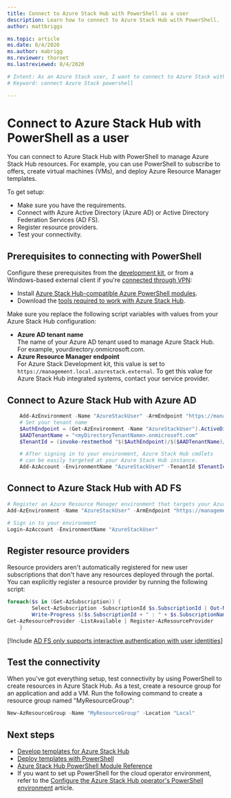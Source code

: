 ```yaml
---
title: Connect to Azure Stack Hub with PowerShell as a user 
description: Learn how to connect to Azure Stack Hub with PowerShell. 
author: mattbriggs

ms.topic: article
ms.date: 8/4/2020
ms.author: mabrigg
ms.reviewer: thoroet
ms.lastreviewed: 8/4/2020

# Intent: As an Azure Stack user, I want to connect to Azure Stack with PowerShell so that I can use interactive prompt or write scripts to create and manage resources.
# Keyword: connect Azure Stack powershell

---
```



# Connect to Azure Stack Hub with PowerShell as a user

You can connect to Azure Stack Hub with PowerShell to manage Azure Stack Hub resources. For example, you can use PowerShell to subscribe to offers, create virtual machines (VMs), and deploy Azure Resource Manager templates.

To get setup:
  - Make sure you have the requirements.
  - Connect with Azure Active Directory (Azure AD) or Active Directory Federation Services (AD FS). 
  - Register resource providers.
  - Test your connectivity.

## Prerequisites to connecting with PowerShell

Configure these prerequisites from the [development kit](../asdk/asdk-connect.md#connect-to-azure-stack-using-rdp), or from a Windows-based external client if you're [connected through VPN](../asdk/asdk-connect.md#connect-to-azure-stack-using-vpn):

* Install [Azure Stack Hub-compatible Azure PowerShell modules](../operator/azure-stack-powershell-install.md).
* Download the [tools required to work with Azure Stack Hub](../operator/azure-stack-powershell-download.md).

Make sure you replace the following script variables with values from your Azure Stack Hub configuration:

- **Azure AD tenant name**  
  The name of your Azure AD tenant used to manage Azure Stack Hub. For example, yourdirectory.onmicrosoft.com.
- **Azure Resource Manager endpoint**  
  For Azure Stack Development kit, this value is set to `https://management.local.azurestack.external`. To get this value for Azure Stack Hub integrated systems, contact your service provider.

## Connect to Azure Stack Hub with Azure AD

```powershell  
    Add-AzEnvironment -Name "AzureStackUser" -ArmEndpoint "https://management.local.azurestack.external"
    # Set your tenant name
    $AuthEndpoint = (Get-AzEnvironment -Name "AzureStackUser").ActiveDirectoryAuthority.TrimEnd('/')
    $AADTenantName = "<myDirectoryTenantName>.onmicrosoft.com"
    $TenantId = (invoke-restmethod "$($AuthEndpoint)/$($AADTenantName)/.well-known/openid-configuration").issuer.TrimEnd('/').Split('/')[-1]

    # After signing in to your environment, Azure Stack Hub cmdlets
    # can be easily targeted at your Azure Stack Hub instance.
    Add-AzAccount -EnvironmentName "AzureStackUser" -TenantId $TenantId
```

## Connect to Azure Stack Hub with AD FS

  ```powershell  
  # Register an Azure Resource Manager environment that targets your Azure Stack Hub instance
  Add-AzEnvironment -Name "AzureStackUser" -ArmEndpoint "https://management.local.azurestack.external"

  # Sign in to your environment
  Login-AzAccount -EnvironmentName "AzureStackUser"
  ```

## Register resource providers

Resource providers aren't automatically registered for new user subscriptions that don't have any resources deployed through the portal. You can explicitly register a resource provider by running the following script:

```powershell  
foreach($s in (Get-AzSubscription)) {
        Select-AzSubscription -SubscriptionId $s.SubscriptionId | Out-Null
        Write-Progress $($s.SubscriptionId + " : " + $s.SubscriptionName)
Get-AzResourceProvider -ListAvailable | Register-AzResourceProvider
    }
```

[!Include [AD FS only supports interactive authentication with user identities](../includes/note-powershell-adfs.md)]

## Test the connectivity

When you've got everything setup, test connectivity by using PowerShell to create resources in Azure Stack Hub. As a test, create a resource group for an application and add a VM. Run the following command to create a resource group named "MyResourceGroup":

```powershell  
New-AzResourceGroup -Name "MyResourceGroup" -Location "Local"
```

## Next steps

- [Develop templates for Azure Stack Hub](azure-stack-develop-templates.md)
- [Deploy templates with PowerShell](azure-stack-deploy-template-powershell.md)
- [Azure Stack Hub PowerShell Module Reference](/powershell/azure/azure-stack/overview)
- If you want to set up PowerShell for the cloud operator environment, refer to the [Configure the Azure Stack Hub operator's PowerShell environment](../operator/azure-stack-powershell-configure-admin.md) article.
